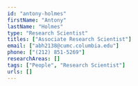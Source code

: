 ```yaml
---
id: "antony-holmes"
firstName: "Antony"
lastName: "Holmes"
type: "Research Scientist"
titles: ["Associate Research Scientist"]
email: ["abh2138@cumc.columbia.edu"]
phone: ["(212) 851-5269"]
researchAreas: []
tags: ["People", "Research Scientist"]
urls: []
---
```

